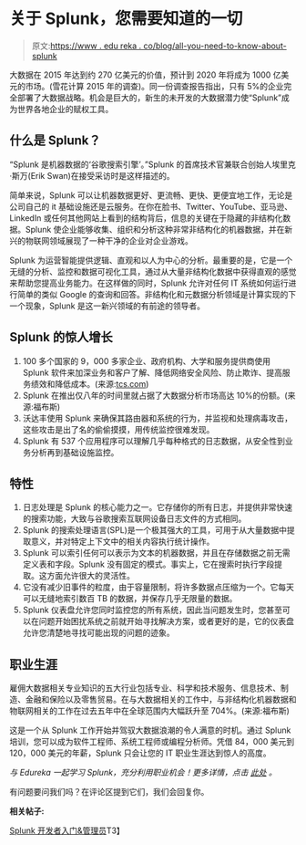 # 关于 Splunk，您需要知道的一切

> 原文:[https://www . edu reka . co/blog/all-you-need-to-know-about-splunk](https://www.edureka.co/blog/all-you-need-to-know-about-splunk)

大数据在 2015 年达到约 270 亿美元的价值，预计到 2020 年将成为 1000 亿美元的市场。(雪花计算 2015 年的调查)。同一份调查报告指出，只有 5%的企业完全部署了大数据战略。机会是巨大的，新生的未开发的大数据潜力使“Splunk”成为世界各地企业的赋权工具。

## 什么是 Splunk？

“Splunk 是机器数据的‘谷歌搜索引擎’。”Splunk 的首席技术官兼联合创始人埃里克·斯万(Erik Swan)在接受采访时是这样描述的。

简单来说，Splunk 可以让机器数据更好、更流畅、更快、更便宜地工作，无论是公司自己的 it 基础设施还是云服务。在你在脸书、Twitter、YouTube、亚马逊、LinkedIn 或任何其他网站上看到的结构背后，信息的关键在于隐藏的非结构化数据。Splunk 使企业能够收集、组织和分析这种非常非结构化的机器数据，并在新兴的物联网领域展现了一种干净的企业对企业游戏。

Splunk 为运营智能提供逻辑、直观和以人为中心的分析。最重要的是，它是一个无缝的分析、监控和数据可视化工具，通过从大量非结构化数据中获得直观的感觉来帮助您提高业务能力。在这样做的同时，Splunk 允许对任何 IT 系统如何运行进行简单的类似 Google 的查询和回答。非结构化和元数据分析领域是计算实现的下一个现象，Splunk 是这一新兴领域的有前途的领导者。

## Splunk 的惊人增长

1.  100 多个国家的 9，000 多家企业、政府机构、大学和服务提供商使用 Splunk 软件来加深业务和客户了解、降低网络安全风险、防止欺诈、提高服务绩效和降低成本。(来源:[tcs.com](http://www.tcs.com))
2.  Splunk 在推出仅八年的时间里就占据了大数据分析市场高达 10%的份额。(来源:福布斯)
3.  沃达丰使用 Splunk 来确保其路由器和系统的行为，并监视和处理病毒攻击，这些攻击是出了名的偷偷摸摸，用传统监控很难发现。
4.  Splunk 有 537 个应用程序可以理解几乎每种格式的日志数据，从安全性到业务分析再到基础设施监控。

## 特性

1.  日志处理是 Splunk 的核心能力之一。它存储你的所有日志，并提供非常快速的搜索功能，大致与谷歌搜索互联网设备日志文件的方式相同。
2.  Splunk 的搜索处理语言(SPL)是一个极其强大的工具，可用于从大量数据中提取意义，并对特定上下文中的相关内容执行统计操作。
3.  Splunk 可以索引任何可以表示为文本的机器数据，并且在存储数据之前无需定义表和字段。Splunk 没有固定的模式。事实上，它在搜索时执行字段提取。这方面允许很大的灵活性。
4.  它没有减少旧事件的粒度，由于容量限制，将许多数据点压缩为一个。它每天可以无缝地索引数百 TB 的数据，并保存几乎无限量的数据。
5.  Splunk 仪表盘允许您同时监控您的所有系统，因此当问题发生时，您甚至可以在问题开始困扰系统之前就开始寻找解决方案，或者更好的是，它的仪表盘允许您清楚地寻找可能出现的问题的迹象。

## 职业生涯

雇佣大数据相关专业知识的五大行业包括专业、科学和技术服务、信息技术、制造、金融和保险以及零售贸易。在与大数据相关的工作中，与非结构化机器数据和物联网相关的工作在过去五年中在全球范围内大幅跃升至 704%。(来源:福布斯)

这是一个从 Splunk 工作开始并驾驭大数据浪潮的令人满意的时机。通过 Splunk 培训，您可以成为软件工程师、系统工程师或编程分析师。凭借 84，000 美元到 120，000 美元的年薪，Splunk 只会让您的 IT 职业生涯达到惊人的高度。

*与 Edureka 一起学习 Splunk，充分利用职业机会！更多详情，点击 [此处](https://www.edureka.co/splunk) 。*

有问题要问我们吗？在评论区提到它们，我们会回复你。

**相关帖子:**

[Splunk 开发者入门&管理员](https://www.edureka.co/splunk)T3】